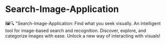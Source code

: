 # Search-Image-Application
🖼️🔍 "Search-Image-Application: Find what you seek visually. An intelligent tool for image-based search and recognition. Discover, explore, and categorize images with ease. Unlock a new way of interacting with visuals! 
